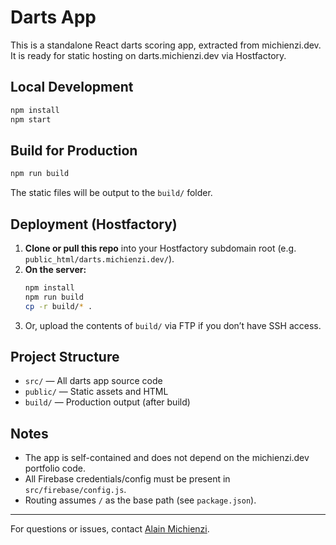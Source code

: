 # Darts App

This is a standalone React darts scoring app, extracted from michienzi.dev. It is ready for static hosting on darts.michienzi.dev via Hostfactory.

## Local Development

```bash
npm install
npm start
```

## Build for Production

```bash
npm run build
```

The static files will be output to the `build/` folder.

## Deployment (Hostfactory)

1. **Clone or pull this repo** into your Hostfactory subdomain root (e.g. `public_html/darts.michienzi.dev/`).
2. **On the server:**
   ```bash
   npm install
   npm run build
   cp -r build/* .
   ```
3. Or, upload the contents of `build/` via FTP if you don’t have SSH access.

## Project Structure

- `src/` — All darts app source code
- `public/` — Static assets and HTML
- `build/` — Production output (after build)

## Notes
- The app is self-contained and does not depend on the michienzi.dev portfolio code.
- All Firebase credentials/config must be present in `src/firebase/config.js`.
- Routing assumes `/` as the base path (see `package.json`).

---

For questions or issues, contact [Alain Michienzi](mailto:alain@michienzi.dev).
